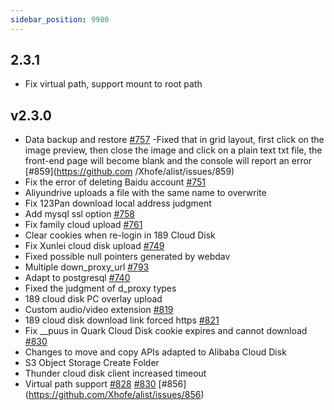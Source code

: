 ```yaml
---
sidebar_position: 9980
---
```


## 2.3.1
- Fix virtual path, support mount to root path

## v2.3.0

- Data backup and restore [#757](https://github.com/Xhofe/alist/issues/757)
-Fixed that in grid layout, first click on the image preview, then close the image and click on a plain text txt file, the front-end page will become blank and the console will report an error [#859](https://github.com /Xhofe/alist/issues/859)
- Fix the error of deleting Baidu account [#751](https://github.com/Xhofe/alist/issues/751)
- Aliyundrive uploads a file with the same name to overwrite
- Fix 123Pan download local address judgment
- Add mysql ssl option [#758](https://github.com/Xhofe/alist/issues/758)
- Fix family cloud upload [#761](https://github.com/Xhofe/alist/issues/761)
- Clear cookies when re-login in 189 Cloud Disk
- Fix Xunlei cloud disk upload [#749](https://github.com/Xhofe/alist/issues/749)
- Fixed possible null pointers generated by webdav
- Multiple down_proxy_url [#793](https://github.com/Xhofe/alist/issues/793)
- Adapt to postgresql [#740](https://github.com/Xhofe/alist/issues/740)
- Fixed the judgment of d_proxy types
- 189 cloud disk PC overlay upload
- Custom audio/video extension [#819](https://github.com/Xhofe/alist/issues/819)
- 189 cloud disk download link forced https [#821](https://github.com/Xhofe/alist/issues/821)
- Fix __puus in Quark Cloud Disk cookie expires and cannot download [#830](https://github.com/Xhofe/alist/issues/830)
- Changes to move and copy APIs adapted to Alibaba Cloud Disk
- S3 Object Storage Create Folder
- Thunder cloud disk client increased timeout
- Virtual path support [#828](https://github.com/Xhofe/alist/issues/828) [#830](https://github.com/Xhofe/alist/issues/830) [#856] (https://github.com/Xhofe/alist/issues/856)